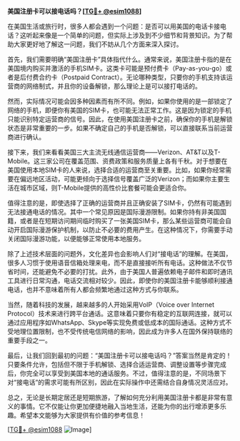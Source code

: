**美国注册卡可以接电话吗？[[TG💪+ @esim1088](https://t.me/s/esim1088)]**

在美国生活或旅行时，很多人都会遇到一个问题：是否可以用美国的电话卡接电话？这听起来像是一个简单的问题，但实际上涉及到不少细节和背景知识。为了帮助大家更好地了解这一问题，我们不妨从几个方面来深入探讨。

首先，我们需要明确“美国注册卡”具体指代什么。通常来说，美国注册卡指的是在美国境内购买并激活的手机SIM卡。这类卡可能是预付费卡（Pay-as-you-go）或者是后付费合约卡（Postpaid Contract）。无论哪种类型，只要你的手机支持该运营商的网络制式，并且你的设备解锁，那么理论上是可以接打电话的。

然而，实际情况可能会因多种因素而有所不同。例如，如果你使用的是一部锁定了网络的手机，即便你有美国的SIM卡，也可能无法正常工作。这是因为锁定的手机只能识别特定运营商的信号。因此，在使用美国注册卡之前，确保你的手机是解锁状态是非常重要的一步。如果不确定自己的手机是否解锁，可以直接联系当前运营商进行确认。

接下来，我们来看看美国三大主流无线通信运营商——Verizon、AT&T以及T-Mobile。这三家公司在覆盖范围、资费政策和服务质量上各有千秋。对于想要在美国使用本地SIM卡的人来说，选择合适的运营商至关重要。比如，如果你经常需要在偏远地区活动，可能更倾向于选择信号覆盖广泛的Verizon；而如果你主要生活在城市区域，则T-Mobile提供的高性价比套餐可能会更适合你。

值得注意的是，即使选择了正确的运营商并且正确安装了SIM卡，仍然有可能遇到无法接通电话的情况。其中一个常见原因是国际漫游限制。如果你持有非美国国籍，或者是在短期访问期间临时购买了一张美国SIM卡，那么某些运营商可能会自动开启国际漫游保护机制，以防止不必要的费用产生。在这种情况下，你需要手动关闭国际漫游功能，以便能够正常使用本地服务。

除了上述技术层面的问题外，文化差异也会影响人们对“接电话”的理解。在美国，很多人习惯于使用语音信箱处理来电，而不是直接接听所有电话。这种做法不仅节省时间，还能避免不必要的打扰。此外，由于美国人普遍依赖电子邮件和即时通讯工具进行日常沟通，电话交流相对较少。因此，即使你的美国注册卡能够顺利接通电话，也并不意味着所有人都会频繁地通过这种方式与你联系。

当然，随着科技的发展，越来越多的人开始采用VoIP（Voice over Internet Protocol）技术来进行跨平台通话。这意味着只要你有稳定的互联网连接，就可以通过应用程序如WhatsApp、Skype等实现免费或低成本的国际通话。这种方式不受地理位置限制，也不受传统电信网络的影响，因此成为许多人在国外保持联络的重要手段之一。

最后，让我们回到最初的问题：“美国注册卡可以接电话吗？”答案当然是肯定的！只要条件允许，包括但不限于手机解锁、选择合适运营商、调整设置等步骤完成后，你完全可以享受到美国本地的通话服务。不过，值得注意的是，不同场景下对“接电话”的需求可能有所区别，因此在实际操作中还需结合自身情况灵活应对。

总之，无论是长期定居还是短期旅游，了解如何充分利用美国注册卡都是非常有意义的事情。它不仅能让你更加便捷地融入当地生活，还能为你的出行增添更多乐趣。希望本文能够为大家提供有价值的参考信息！

[[TG💪+ @esim1088](https://t.me/s/esim1088) ![Image](https://i.postimg.cc/4NQfJmqS/Snipaste-2025-05-13-00-14-12.png)]